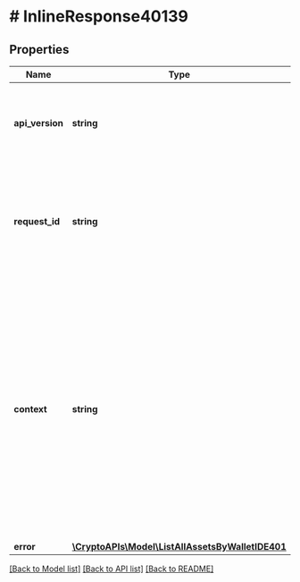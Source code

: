 # # InlineResponse40139

## Properties

Name | Type | Description | Notes
------------ | ------------- | ------------- | -------------
**api_version** | **string** | Specifies the version of the API that incorporates this endpoint. |
**request_id** | **string** | Defines the ID of the request. The &#x60;requestId&#x60; is generated by Crypto APIs and it&#39;s unique for every request. |
**context** | **string** | In batch situations the user can use the context to correlate responses with requests. This property is present regardless of whether the response was successful or returned as an error. &#x60;context&#x60; is specified by the user. | [optional]
**error** | [**\CryptoAPIs\Model\ListAllAssetsByWalletIDE401**](ListAllAssetsByWalletIDE401.md) |  |

[[Back to Model list]](../../README.md#models) [[Back to API list]](../../README.md#endpoints) [[Back to README]](../../README.md)
